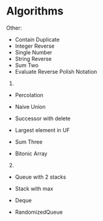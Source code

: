 # Algorithms

Other:
* Contain Duplicate
* Integer Reverse
* Single Number
* String Reverse
* Sum Two
* Evaluate Reverse Polish Notation

1.
* Percolation
* Naive Union
* Successor with delete
* Largest element in UF

* Sum Three
* Bitonic Array

2.
* Queue with 2 stacks
* Stack with max

* Deque
* RandomizedQueue





